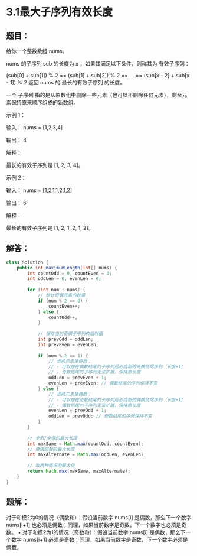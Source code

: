 # 3.1最大子序列有效长度

## 题目：

给你一个整数数组 nums。

nums 的子序列 sub 的长度为 x ，如果其满足以下条件，则称其为 有效子序列：

(sub[0] + sub[1]) % 2 == (sub[1] + sub[2]) % 2 == ... == (sub[x - 2] + sub[x - 1]) % 2
返回 nums 的 最长的有效子序列 的长度。

一个 子序列 指的是从原数组中删除一些元素（也可以不删除任何元素），剩余元素保持原来顺序组成的新数组。

示例 1：

输入： nums = [1,2,3,4]

输出： 4

解释：

最长的有效子序列是 [1, 2, 3, 4]。

示例 2：

输入： nums = [1,2,1,1,2,1,2]

输出： 6

解释：

最长的有效子序列是 [1, 2, 1, 2, 1, 2]。



## 解答：

```java
class Solution {
    public int maximumLength(int[] nums) {
        int countOdd = 0, countEven = 0;
        int oddLen = 0, evenLen = 0;
        
        for (int num : nums) {
            // 统计奇偶元素的数量
            if (num % 2 == 0) {
                countEven++;
            } else {
                countOdd++;
            }
            
            // 保存当前奇偶子序列的临时值
            int prevOdd = oddLen;
            int prevEven = evenLen;
            
            if (num % 2 == 1) {
                // 当前元素是奇数：
                // - 可以接在偶数结尾的子序列后形成新的奇数结尾序列（长度+1）
                // - 奇数结尾的子序列无法扩展，保持原长度
                oddLen = prevEven + 1;
                evenLen = prevEven; // 偶数结尾的序列保持不变
            } else {
                // 当前元素是偶数：
                // - 可以接在奇数结尾的子序列后形成新的偶数结尾序列（长度+1）
                // - 偶数结尾的子序列无法扩展，保持原长度
                evenLen = prevOdd + 1;
                oddLen = prevOdd; // 奇数结尾的序列保持不变
            }
        }
        
        // 全奇/全偶的最大长度
        int maxSame = Math.max(countOdd, countEven);
        // 奇偶交替的最大长度
        int maxAlternate = Math.max(oddLen, evenLen);
        
        // 取两种情况的最大值
        return Math.max(maxSame, maxAlternate);
    }
}
```

## 题解：

对于和模2为0的情况（偶数和）：假设当前数字 nums[i] 是偶数，那么下一个数字 nums[i+1] 也必须是偶数；同理，如果当前数字是奇数，下一个数字也必须是奇数。
	•	对于和模2为1的情况（奇数和）：假设当前数字 nums[i] 是偶数，那么下一个数字 nums[i+1] 必须是奇数；同理，如果当前数字是奇数，下一个数字必须是偶数。